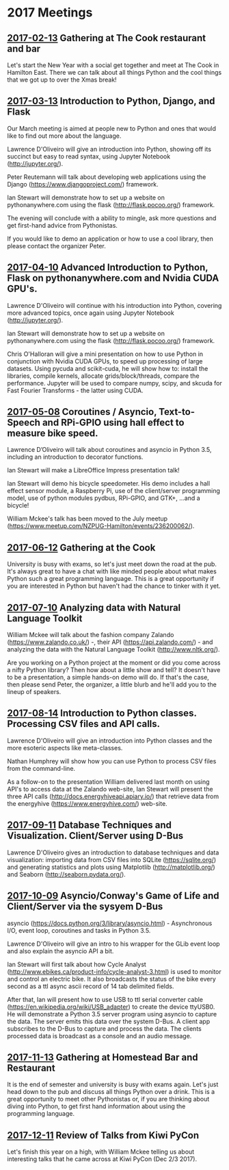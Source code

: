 # 2017 Meetings

## [2017-02-13](2017-02-13) Gathering at The Cook restaurant and bar

Let's start the New Year with a social get together and meet at The Cook in Hamilton East. There we can talk about all things Python and the cool things that we got up to over the Xmas break!

## [2017-03-13](2017-03-13) Introduction to Python, Django, and Flask

Our March meeting is aimed at people new to Python and ones that would like to find out more about the language.

Lawrence D'Oliveiro will give an introduction into Python, showing off its succinct but easy to read syntax, using
Jupyter Notebook (http://jupyter.org/).

Peter Reutemann will talk about developing web applications using the Django (https://www.djangoproject.com/) framework.

Ian Stewart will demonstrate how to set up a website on pythonanywhere.com using the flask (http://flask.pocoo.org/) framework.

The evening will conclude with a ability to mingle, ask more questions and get first-hand advice from Pythonistas.

If you would like to demo an application or how to use a cool library, then please contact the organizer Peter.

## [2017-04-10](2017-04-10) Advanced Introduction to Python, Flask on pythonanywhere.com and Nvidia CUDA GPU's.

Lawrence D'Oliveiro will continue with his introduction into Python, covering more advanced topics, once again using Jupyter Notebook (http://jupyter.org/).

Ian Stewart will demonstrate how to set up a website on pythonanywhere.com using the flask (http://flask.pocoo.org/) framework.

Chris O'Halloran will give a mini presentation on how to use Python in conjunction with Nvidia CUDA GPUs, to speed up processing of large datasets. Using pycuda and scikit-cuda, he will show how to: install the libraries, compile kernels, allocate grids/block/threads, compare the performance. Jupyter will be used to compare numpy, scipy, and skcuda for Fast Fourier Transforms - the latter using CUDA.

## [2017-05-08](2017-05-08) Coroutines / Asyncio, Text-to-Speech and RPi-GPIO using hall effect to measure bike speed.

Lawrence D’Oliveiro will talk about coroutines and asyncio in Python 3.5, including an introduction to decorator functions.

Ian Stewart will make a LibreOffice Impress presentation talk!

Ian Stewart will demo his bicycle speedometer. His demo includes a hall effect sensor module, a Raspberry Pi, use of the client/server programming model, use of python modules pydbus, RPi-GPIO, and GTK+, ...and a bicycle!

William Mckee's talk has been moved to the July meetup (https://www.meetup.com/NZPUG-Hamilton/events/236200062/).

## [2017-06-12](2017-06-12) Gathering at the Cook

University is busy with exams, so let's just meet down the road at the pub. It's always great to have a chat with like minded people about what makes Python such a great programming language. This is a great opportunity if you are interested in Python but haven't had the chance to tinker with it yet.

## [2017-07-10](2017-07-10) Analyzing data with Natural Language Toolkit

William Mckee will talk about the fashion company Zalando (https://www.zalando.co.uk/) -, their API (https://api.zalando.com/) - and analyzing the data with the Natural Language Toolkit (http://www.nltk.org/).

Are you working on a Python project at the moment or did you come across a nifty Python library? Then how about a little show and tell? It doesn't have to be a presentation, a simple hands-on demo will do. If that's the case, then please send Peter, the organizer, a little blurb and he'll add you to the lineup of speakers.

## [2017-08-14](2017-08-14) Introduction to Python classes. Processing CSV files and API calls.

Lawrence D'Oliveiro will give an introduction into Python classes and the more esoteric aspects like meta-classes.

Nathan Humphrey will show how you can use Python to process CSV files from the command-line.

As a follow-on to the presentation William delivered last month on using API's to access data at the Zalando web-site, Ian Stewart will present the three API calls (http://docs.energyhiveapi.apiary.io/) that retrieve data from the energyhive (https://www.energyhive.com/) web-site.

## [2017-09-11](2017-09-11) Database Techniques and Visualization. Client/Server using D-Bus

Lawrence D'Oliveiro gives an introduction to database techniques and data visualization: importing data from CSV files into SQLite (https://sqlite.org/) and generating statistics and plots using Matplotlib (http://matplotlib.org/) and Seaborn (http://seaborn.pydata.org/).

## [2017-10-09](2017-10-09) Asyncio/Conway's Game of Life and Client/Server via the sysyem D-Bus

asyncio (https://docs.python.org/3/library/asyncio.html) - Asynchronous I/O, event loop, coroutines and tasks in Python 3.5.

Lawrence D'Oliveiro will give an intro to his wrapper for the GLib event loop and also explain the asyncio API a bit.

Ian Stewart will first talk about how Cycle Analyst (http://www.ebikes.ca/product-info/cycle-analyst-3.html) is used to monitor and control an electric bike. It also broadcasts the status of the bike every second as a ttl async ascii record of 14 tab delimited fields.

After that, Ian will present how to use USB to ttl serial converter cable (https://en.wikipedia.org/wiki/USB_adapter) to create the device ttyUSB0. He will demonstrate a Python 3.5 server program using asyncio to capture the data. The server emits this data over the system D-Bus. A client app subscribes to the D-Bus to capture and process the data. The clients processed data is broadcast as a console and an audio message.

## [2017-11-13](2017-11-13) Gathering at Homestead Bar and Restaurant

It is the end of semester and university is busy with exams again. Let's just head down to the pub and discuss all things Python over a drink. This is a great opportunity to meet other Pythonistas or, if you are thinking about diving into Python, to get first hand information about using the programming language.

## [2017-12-11](2017-12-11) Review of Talks from Kiwi PyCon

Let's finish this year on a high, with William Mckee telling us about interesting talks that he came across at Kiwi PyCon (Dec 2/3 2017).

